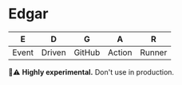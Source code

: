 # Edgar

| E | D | G | A | R |
| --- | --- | --- | --- | --- |
| Event | Driven | GitHub | Action | Runner |

🧪⚠️ __Highly experimental.__ Don't use in production.

